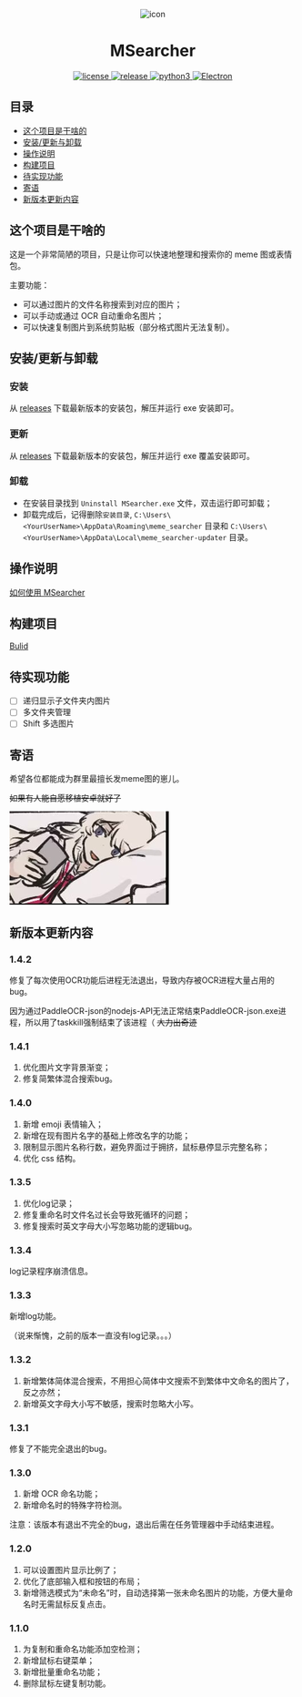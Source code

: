 <p align="center">
    <img src="./assets/icon.ico" alt="icon" width="200" height="200">
</p>

<div align="center">

# MSearcher

</div>
<p align="center">
    <a href="https://raw.githubusercontent.com/Jacken-Wu/MSearcher/master/LICENSE">
        <img src="https://img.shields.io/github/license/Jacken-Wu/MSearcher" alt="license">
    </a>
    <a href="https://github.com/Jacken-Wu/MSearcher/releases">
        <img src="https://img.shields.io/github/v/release/Jacken-Wu/MSearcher?color=blueviolet&include_prereleases" alt="release">
    </a>
    <a href="https://nodejs.org/">
        <img src="https://img.shields.io/badge/language-nodejs-blue.svg" alt="python3">
    </a>
    <a href="https://www.electronjs.org/">
        <img src="https://img.shields.io/badge/frame-electron-green.svg" alt="Electron">
    </a>
</p>

## 目录

* [这个项目是干啥的](#这个项目是干啥的)
* [安装/更新与卸载](#安装更新与卸载)
* [操作说明](#操作说明)
* [构建项目](#构建项目)
* [待实现功能](#待实现功能)
* [寄语](#寄语)
* [新版本更新内容](#新版本更新内容)

## 这个项目是干啥的

这是一个非常简陋的项目，只是让你可以快速地整理和搜索你的 meme 图或表情包。

主要功能：

* 可以通过图片的文件名称搜索到对应的图片；
* 可以手动或通过 OCR 自动重命名图片；
* 可以快速复制图片到系统剪贴板（部分格式图片无法复制）。

## 安装/更新与卸载

### 安装

从 [releases](https://github.com/Jacken-Wu/MSearcher/releases) 下载最新版本的安装包，解压并运行 exe 安装即可。

### 更新

从 [releases](https://github.com/Jacken-Wu/MSearcher/releases) 下载最新版本的安装包，解压并运行 exe 覆盖安装即可。

### 卸载

* 在安装目录找到 `Uninstall MSearcher.exe` 文件，双击运行即可卸载；
* 卸载完成后，记得删除`安装目录`, `C:\Users\<YourUserName>\AppData\Roaming\meme_searcher` 目录和 `C:\Users\<YourUserName>\AppData\Local\meme_searcher-updater` 目录。

## 操作说明

[如何使用 MSearcher](./docs/how_to_use.md)

## 构建项目

[Bulid](./docs/build.md)

## 待实现功能

* [ ] 递归显示子文件夹内图片
* [ ] 多文件夹管理
* [ ] Shift 多选图片

## 寄语

希望各位都能成为群里最擅长发meme图的崽儿。

~~如果有人能自愿移植安卓就好了~~

![meme](./img/meme.jpg)

## 新版本更新内容

### 1.4.2

修复了每次使用OCR功能后进程无法退出，导致内存被OCR进程大量占用的bug。

因为通过PaddleOCR-json的nodejs-API无法正常结束PaddleOCR-json.exe进程，所以用了taskkill强制结束了该进程（ ~~大力出奇迹~~

### 1.4.1

1. 优化图片文字背景渐变；
2. 修复简繁体混合搜索bug。

### 1.4.0

1. 新增 emoji 表情输入；
2. 新增在现有图片名字的基础上修改名字的功能；
3. 限制显示图片名称行数，避免界面过于拥挤，鼠标悬停显示完整名称；
4. 优化 css 结构。

### 1.3.5

1. 优化log记录；
2. 修复重命名时文件名过长会导致死循环的问题；
3. 修复搜索时英文字母大小写忽略功能的逻辑bug。

### 1.3.4

log记录程序崩溃信息。

### 1.3.3

新增log功能。

（说来惭愧，之前的版本一直没有log记录。。。）

### 1.3.2

1. 新增繁体简体混合搜索，不用担心简体中文搜索不到繁体中文命名的图片了，反之亦然；
2. 新增英文字母大小写不敏感，搜索时忽略大小写。

### 1.3.1

修复了不能完全退出的bug。

### 1.3.0

1. 新增 OCR 命名功能；
2. 新增命名时的特殊字符检测。

注意：该版本有退出不完全的bug，退出后需在任务管理器中手动结束进程。

### 1.2.0

1. 可以设置图片显示比例了；
2. 优化了底部输入框和按钮的布局；
3. 新增筛选模式为“未命名”时，自动选择第一张未命名图片的功能，方便大量命名时无需鼠标反复点击。

### 1.1.0

1. 为复制和重命名功能添加空检测；
2. 新增鼠标右键菜单；
3. 新增批量重命名功能；
4. 删除鼠标左键复制功能。
